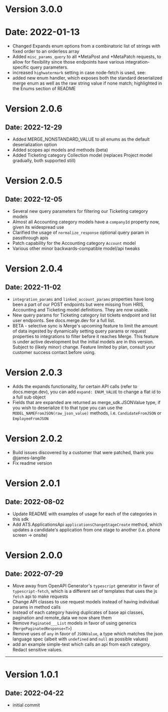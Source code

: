 # Version 3.0.0

# Date: 2022-01-13

- Changed Expands enum options from a combinatoric list of strings with fixed order to an orderless array
- Added `misc_params_query` to all *MetaPost and *MetaPatch requests, to allow for flexibility since those endpoints have various integration-specific query parameters.
- increased `highwatermark` setting in case node-fetch is used, see: 
- added new enum handler, which exposes both the standard deserialized merge enum as well as the raw string value if none match; highlighted in the Enums section of README

# Version 2.0.6

## Date: 2022-12-29

- Added MERGE_NONSTANDARD_VALUE to all enums as the default deserialization option
- Added scopes api models and methods (beta)
- Added Ticketing category Collection model (replaces Project model gradually, both supported still)

# Version 2.0.5

## Date: 2022-12-05

- Several new query parameters for filtering our Ticketing category models
- Almost all Accounting category models have a `companyId` property now, given its widespread use
- Clarified the usage of `normalize_response` optional query param in passthrough apis
- Patch capability for the Accounting category `Account` model
- Various other minor backwards-compatible model/api tweaks

# Version 2.0.4

## Date: 2022-11-02

- `integration_params` and `linked_account_params` properties have long been a part of our POST endpoints but were missing from HRIS, Accounting and Ticketing model definitions. They are now usable.
- New query params for Ticketing category list tickets endpoint and list user endpoints. See docs.merge.dev for a full list.
- BETA - selective sync is Merge's upcoming feature to limit the amount of data ingested by dynamically setting query params or request properties to integrations to filter before it reaches Merge. This feature is under active development but the initial models are in this version. Subject to (likely minor) change. Feature limited by plan, consult your customer success contact before using.

# Version 2.0.3

- Adds the expands functionality, for certain API calls (refer to docs.merge.dev), you can add `expand: ENUM_VALUE` to change a flat id to a full sub object
- Fields that are expanded are returned as merge_sdk.JSONValue type, if you wish to deserialize it to that type you can use the `MODEL_NAMEFromJSON(raw_json_value)` methods, i.e. `CandidateFromJSON` or `EmployeeFromJSON`

# Version 2.0.2

- Build issues discovered by a customer that were patched, thank you @james-langille
- Fix readme version

# Version 2.0.1

## Date: 2022-08-02

- Update README with examples of usage for each of the categories in this sdk
- Add ATS.ApplicationsApi `applicationsChangeStageCreate` method, which updates a candidate's application from one stage to another (i.e. phone screen -> onsite)

# Version 2.0.0

## Date: 2022-07-29

- Move away from OpenAPI Generator's `typescript` generator in favor of `typescript-fetch`, which is a different set of templates that uses the js `fetch` api to make requests
- Change API classes to use request models instead of having individual params in method calls
- Instead of each category having duplicates of base api classes, pagination and remote_data we now share them
- Remove `Paginated___List` models in favor of using generics (`MergePaginatedResponse<T>`)
- Remove uses of `any` in favor of `JSONValue`, a type which matches the json language spec (albeit with `undefined` and `null` as possible values)
- add an example simple-test which calls an api from each category. Redact sensitive values.

---

# Version 1.0.1

## Date: 2022-04-22

- initial commit
